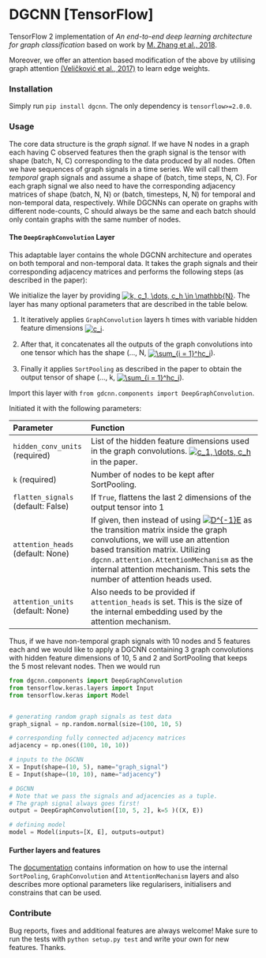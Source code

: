 # DGCNN [TensorFlow]
TensorFlow 2 implementation of _An end-to-end deep learning architecture for graph classification_ based on work by [M. Zhang et al., 2018](https://www.cse.wustl.edu/~muhan/papers/AAAI_2018_DGCNN.pdf).

Moreover, we offer an attention based modification of the above by utilising graph attention [(Veličković et al., 2017)](https://arxiv.org/abs/1710.10903) to learn edge weights.

### Installation

Simply run `pip install dgcnn`. The only dependency is `tensorflow>=2.0.0`.

### Usage

The core data structure is the _graph signal_. If we have N nodes in a graph each having C observed features then the graph signal is the tensor with shape (batch, N, C) corresponding to the data produced by all nodes. Often we have sequences of graph signals in a time series. We will call them _temporal_ graph signals and assume a shape of (batch, time steps, N, C).
For each graph signal we also need to have the corresponding adjacency matrices of shape (batch, N, N) or (batch, timesteps, N, N) for temporal and non-temporal data, respectively. While DGCNNs can operate on graphs with different node-counts, C should always be the same and each batch should only contain graphs with the same number of nodes.

#### The `DeepGraphConvolution` Layer

This adaptable layer contains the whole DGCNN architecture and operates on both temporal and non-temporal data. It takes the graph signals and their corresponding adjacency matrices and performs the following steps (as described in the paper):

We initialize the layer by providing  <a href="https://www.codecogs.com/eqnedit.php?latex=k,&space;c_1,&space;\dots,&space;c_h&space;\in&space;\mathbb{N}" target="_blank"><img style="vertical-align: middle" src="https://latex.codecogs.com/gif.latex?k,&space;c_1,&space;\dots,&space;c_h&space;\in&space;\mathbb{N}" title="k, c_1, \dots, c_h \in \mathbb{N}" /></a>. The layer has many optional parameters that are described in the table below.

1. It iteratively applies `GraphConvolution` layers h times with variable hidden feature dimensions <a href="https://www.codecogs.com/eqnedit.php?latex=c_i" target="_blank"><img style="vertical-align: middle" src="https://latex.codecogs.com/gif.latex?c_i" title="c_i" /></a>.

2. After that, it concatenates all the outputs of the graph convolutions into one tensor which has the shape (..., N, <a href="https://www.codecogs.com/eqnedit.php?latex=\sum_{i&space;=&space;1}^hc_i" target="_blank"><img style="vertical-align: middle" src="https://latex.codecogs.com/gif.latex?\sum_{i&space;=&space;1}^hc_i" title="\sum_{i = 1}^hc_i" /></a>).

3. Finally it applies `SortPooling` as described in the paper to obtain the output tensor of shape (..., k, <a href="https://www.codecogs.com/eqnedit.php?latex=\sum_{i&space;=&space;1}^hc_i" target="_blank"><img style="vertical-align: middle" src="https://latex.codecogs.com/gif.latex?\sum_{i&space;=&space;1}^hc_i" title="\sum_{i = 1}^hc_i" /></a>).

Import this layer with `from gdcnn.components import DeepGraphConvolution`.

Initiated it with the following parameters:

| Parameter | Function |
|:------------- | :--------|
|`hidden_conv_units` (required) | List of the hidden feature dimensions used in the graph convolutions. <a href="https://www.codecogs.com/eqnedit.php?latex=k,&space;c_1,&space;\dots,&space;c_h&space;\in&space;\mathbb{N}" target="_blank"><img style="vertical-align: middle" src="https://latex.codecogs.com/gif.latex?c_1,&space;\dots,&space;c_h" title="c_1, \dots, c_h" /></a> in the paper.|
|`k` (required) |Number of nodes to be kept after SortPooling.|
|`flatten_signals` (default: False) | If `True`, flattens the last 2 dimensions of the output tensor into 1|
|`attention_heads` (default: None) | If given, then instead of using <a href="https://www.codecogs.com/eqnedit.php?latex=D^{-1}E" target="_blank"><img src="https://latex.codecogs.com/gif.latex?D^{-1}E" title="D^{-1}E" /></a> as the transition matrix inside the graph convolutions, we will use an attention based transition matrix. Utilizing `dgcnn.attention.AttentionMechanism` as the internal attention mechanism. This sets the number of attention heads used.|
|`attention_units` (default: None) | Also needs to be provided if `attention_heads` is set. This is the size of the internal embedding used by the attention mechanism.|

Thus, if we have non-temporal graph signals with 10 nodes and 5 features each and we would like to apply a DGCNN containing 3 graph convolutions with hidden feature dimensions of 10, 5 and 2 and SortPooling that keeps the 5 most relevant nodes. Then we would run

```python
from dgcnn.components import DeepGraphConvolution
from tensorflow.keras.layers import Input
from tensorflow.keras import Model


# generating random graph signals as test data
graph_signal = np.random.normal(size=(100, 10, 5)

# corresponding fully connected adjacency matrices
adjacency = np.ones((100, 10, 10))

# inputs to the DGCNN
X = Input(shape=(10, 5), name="graph_signal")
E = Input(shape=(10, 10), name="adjacency")

# DGCNN
# Note that we pass the signals and adjacencies as a tuple.
# The graph signal always goes first!
output = DeepGraphConvolution([10, 5, 2], k=5 )((X, E))

# defining model
model = Model(inputs=[X, E], outputs=output)
```

#### Further layers and features

The [documentation](https://dgcnn.readthedocs.io/en/latest/) contains information on how to use the internal `SortPooling`, `GraphConvolution` and `AttentionMechanism` layers and also describes more optional parameters like regularisers, initialisers and constrains that can be used.

### Contribute
Bug reports, fixes and additional features are always welcome! Make sure to run the tests with `python setup.py test` and write your own for new features. Thanks.
